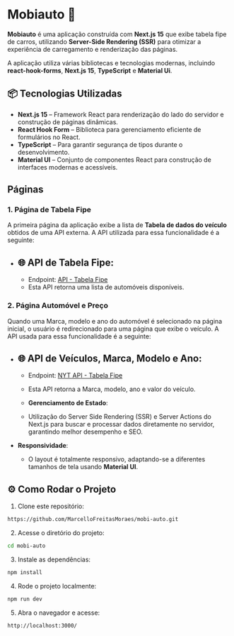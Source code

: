 # Mobiauto 🚀

**Mobiauto** é uma aplicação construída com **Next.js 15** que exibe tabela fipe de carros, utilizando **Server-Side Rendering (SSR)** para otimizar a experiência de carregamento e renderização das páginas.

A aplicação utiliza várias bibliotecas e tecnologias modernas, incluindo **react-hook-forms**, **Next.js 15**, **TypeScript** e **Material Ui**.

## 📦 Tecnologias Utilizadas

- **Next.js 15** – Framework React para renderização do lado do servidor e construção de páginas dinâmicas.
- **React Hook Form** – Biblioteca para gerenciamento eficiente de formulários no React.
- **TypeScript** – Para garantir segurança de tipos durante o desenvolvimento.
- **Material UI**  – Conjunto de componentes React para construção de interfaces modernas e acessíveis.

## Páginas

### 1. **Página de Tabela Fipe**

A primeira página da aplicação exibe a lista de **Tabela de dados do veículo** obtidos de uma API externa. A API utilizada para essa funcionalidade é a seguinte:

- ## 🌐 API de Tabela Fipe:
  - Endpoint: [API - Tabela Fipe](https://parallelum.com.br/fipe/api/v1/carros/marcas)
  - Esta API retorna uma lista de automóveis disponíveis.

### 2. **Página Automóvel e Preço**

Quando uma Marca, modelo e ano do automóvel é selecionado na página inicial, o usuário é redirecionado para uma página que exibe o veículo. A API usada para essa funcionalidade é a seguinte:

- ## 🌐 API de Veículos, Marca, Modelo e Ano:
  - Endpoint: [NYT API - Tabela Fipe](https://parallelum.com.br/fipe/api/v1/carros/marcas/59/modelos/5940/anos/2014-3)
  - Esta API retorna a Marca, modelo, ano e valor do veículo.

  - **Gerenciamento de Estado**:
   - Utilização do Server Side Rendering (SSR) e Server Actions do Next.js para buscar e processar dados diretamente no servidor, garantindo melhor desempenho e SEO.

- **Responsividade**:
   - O layout é totalmente responsivo, adaptando-se a diferentes tamanhos de tela usando **Material UI**.


## ⚙️ Como Rodar o Projeto

1. Clone este repositório:

```bash
https://github.com/MarcelloFreitasMoraes/mobi-auto.git
```

2. Acesse o diretório do projeto:

```bash
cd mobi-auto
```

3. Instale as dependências:

```bash
npm install
```

4. Rode o projeto localmente: 

```bash
npm run dev
```

5.  Abra o navegador e acesse:  

```bash
http://localhost:3000/
```
